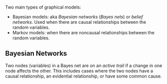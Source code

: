 Two main types of graphical models:

- Bayesian models: aka _Bayesian networks_ (_Bayes nets_) or _belief networks_. Used when there are causal relationships between the random variables.
- Markov models: when there are noncausal relationships between the random variables.

## Bayesian Networks

Two nodes (variables) in a Bayes net are on an _active trail_ if a change in one node affects the other. This includes cases where the two nodes have a causal relationship, an evidential relationship, or have some common cause.

